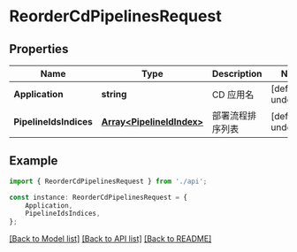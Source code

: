 # ReorderCdPipelinesRequest


## Properties

Name | Type | Description | Notes
------------ | ------------- | ------------- | -------------
**Application** | **string** | CD 应用名 | [default to undefined]
**PipelineIdsIndices** | [**Array&lt;PipelineIdIndex&gt;**](PipelineIdIndex.md) | 部署流程排序列表 | [default to undefined]

## Example

```typescript
import { ReorderCdPipelinesRequest } from './api';

const instance: ReorderCdPipelinesRequest = {
    Application,
    PipelineIdsIndices,
};
```

[[Back to Model list]](../README.md#documentation-for-models) [[Back to API list]](../README.md#documentation-for-api-endpoints) [[Back to README]](../README.md)
